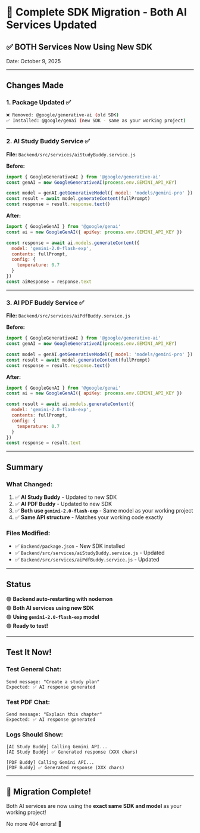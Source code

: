 # 🎉 Complete SDK Migration - Both AI Services Updated

## ✅ **BOTH Services Now Using New SDK**

Date: October 9, 2025

---

## Changes Made

### 1. **Package Updated** ✅
```bash
❌ Removed: @google/generative-ai (old SDK)
✅ Installed: @google/genai (new SDK - same as your working project)
```

---

### 2. **AI Study Buddy Service** ✅

**File:** `Backend/src/services/aiStudyBuddy.service.js`

**Before:**
```javascript
import { GoogleGenerativeAI } from '@google/generative-ai'
const genAI = new GoogleGenerativeAI(process.env.GEMINI_API_KEY)

const model = genAI.getGenerativeModel({ model: 'models/gemini-pro' })
const result = await model.generateContent(fullPrompt)
const response = result.response.text()
```

**After:**
```javascript
import { GoogleGenAI } from '@google/genai'
const ai = new GoogleGenAI({ apiKey: process.env.GEMINI_API_KEY })

const response = await ai.models.generateContent({
  model: 'gemini-2.0-flash-exp',
  contents: fullPrompt,
  config: {
    temperature: 0.7
  }
})
const aiResponse = response.text
```

---

### 3. **AI PDF Buddy Service** ✅

**File:** `Backend/src/services/aiPdfBuddy.service.js`

**Before:**
```javascript
import { GoogleGenerativeAI } from '@google/generative-ai'
const genAI = new GoogleGenerativeAI(process.env.GEMINI_API_KEY)

const model = genAI.getGenerativeModel({ model: 'models/gemini-pro' })
const result = await model.generateContent(fullPrompt)
const response = result.response.text()
```

**After:**
```javascript
import { GoogleGenAI } from '@google/genai'
const ai = new GoogleGenAI({ apiKey: process.env.GEMINI_API_KEY })

const result = await ai.models.generateContent({
  model: 'gemini-2.0-flash-exp',
  contents: fullPrompt,
  config: {
    temperature: 0.7
  }
})
const response = result.text
```

---

## Summary

### What Changed:
1. ✅ **AI Study Buddy** - Updated to new SDK
2. ✅ **AI PDF Buddy** - Updated to new SDK
3. ✅ **Both use `gemini-2.0-flash-exp`** - Same model as your working project
4. ✅ **Same API structure** - Matches your working code exactly

### Files Modified:
- ✅ `Backend/package.json` - New SDK installed
- ✅ `Backend/src/services/aiStudyBuddy.service.js` - Updated
- ✅ `Backend/src/services/aiPdfBuddy.service.js` - Updated

---

## Status

🟢 **Backend auto-restarting with nodemon**  
🟢 **Both AI services using new SDK**  
🟢 **Using `gemini-2.0-flash-exp` model**  
🟢 **Ready to test!**

---

## Test It Now!

### Test General Chat:
```
Send message: "Create a study plan"
Expected: ✅ AI response generated
```

### Test PDF Chat:
```
Send message: "Explain this chapter"
Expected: ✅ AI response generated
```

### Logs Should Show:
```
[AI Study Buddy] Calling Gemini API...
[AI Study Buddy] ✅ Generated response (XXX chars)

[PDF Buddy] Calling Gemini API...
[PDF Buddy] ✅ Generated response (XXX chars)
```

---

## 🎉 Migration Complete!

Both AI services are now using the **exact same SDK and model** as your working project!

No more 404 errors! 🚀
